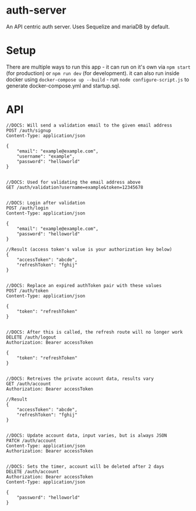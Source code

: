 # auth-server

An API centric auth server. Uses Sequelize and mariaDB by default.

# Setup

There are multiple ways to run this app - it can run on it's own via `npm start` (for production) or `npm run dev` (for development). it can also run inside docker using `docker-compose up --build` - run `node configure-script.js` to generate docker-compose.yml and startup.sql.

# API

```
//DOCS: Will send a validation email to the given email address
POST /auth/signup
Content-Type: application/json

{
	"email": "example@example.com",
	"username": "example",
	"password": "helloworld"
}


//DOCS: Used for validating the email address above
GET /auth/validation?username=example&token=12345678


//DOCS: Login after validation
POST /auth/login
Content-Type: application/json

{
	"email": "example@example.com",
	"password": "helloworld"
}

//Result (access token's value is your authorization key below)
{
	"accessToken": "abcde",
	"refreshToken": "fghij"
}


//DOCS: Replace an expired authToken pair with these values
POST /auth/token
Content-Type: application/json

{
	"token": "refreshToken"
}


//DOCS: After this is called, the refresh route will no longer work
DELETE /auth/logout
Authorization: Bearer accessToken

{
	"token": "refreshToken"
}


//DOCS: Retreives the private account data, results vary
GET /auth/account
Authorization: Bearer accessToken

//Result
{
	"accessToken": "abcde",
	"refreshToken": "fghij"
}


//DOCS: Update account data, input varies, but is always JSON
PATCH /auth/account
Content-Type: application/json
Authorization: Bearer accessToken


//DOCS: Sets the timer, account will be deleted after 2 days
DELETE /auth/account
Authorization: Bearer accessToken
Content-Type: application/json

{
	"password": "helloworld"
}
```
